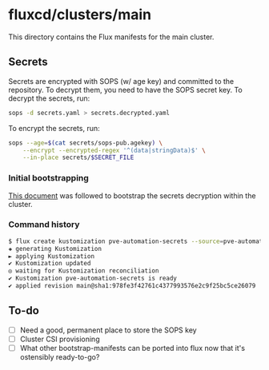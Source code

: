 # fluxcd/clusters/main

This directory contains the Flux manifests for the main cluster.

## Secrets

Secrets are encrypted with SOPS (w/ age key) and committed to the repository. To decrypt them, you need to have the SOPS secret key. To decrypt the secrets, run:

```bash
sops -d secrets.yaml > secrets.decrypted.yaml
```

To encrypt the secrets, run:

```bash
sops --age=$(cat secrets/sops-pub.agekey) \
    --encrypt --encrypted-regex '^(data|stringData)$' \
    --in-place secrets/$SECRET_FILE
```

### Initial bootstrapping

[This document](https://web.archive.org/web/20230603204656/https://fluxcd.io/flux/guides/mozilla-sops/) was followed to bootstrap the secrets decryption within the cluster.

### Command history

```bash
$ flux create kustomization pve-automation-secrets --source=pve-automation --path=./fluxcd/clusters/main/secrets --prune=true --interval=10m --decryption-provider=sops --decryption-secret=sops-age
✚ generating Kustomization
► applying Kustomization
✔ Kustomization updated
◎ waiting for Kustomization reconciliation
✔ Kustomization pve-automation-secrets is ready
✔ applied revision main@sha1:978fe3f42761c4377993576e2c9f25bc5ce26079
```

## To-do

- [ ] Need a good, permanent place to store the SOPS key
- [ ] Cluster CSI provisioning
- [ ] What other bootstrap-manifests can be ported into flux now that it's ostensibly ready-to-go?